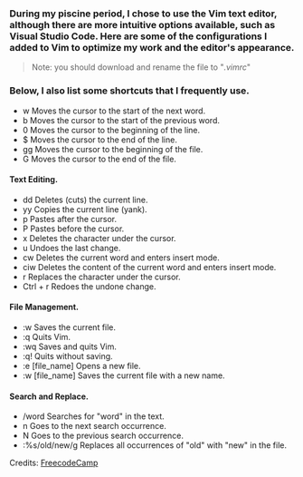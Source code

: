 <h3> During my piscine period, I chose to use the Vim text editor, although there are more intuitive options available, such as Visual Studio Code. Here are some of the configurations I added to Vim to optimize my work and the editor's appearance.</h3>

> Note: you should download and rename the file to "*.vimrc*"


<h3> Below, I also list some shortcuts that I frequently use.</h3>

* w    Moves the cursor to the start of the next word.
* b    Moves the cursor to the start of the previous word.
* 0    Moves the cursor to the beginning of the line.
* $    Moves the cursor to the end of the line.
* gg   Moves the cursor to the beginning of the file.
* G    Moves the cursor to the end of the file.

<h4>Text Editing.</h4>

* dd   Deletes (cuts) the current line.
* yy   Copies the current line (yank).
* p    Pastes after the cursor.
* P    Pastes before the cursor.
* x    Deletes the character under the cursor.
* u    Undoes the last change.
* cw   Deletes the current word and enters insert mode.
* ciw  Deletes the content of the current word and enters insert mode.
* r    Replaces the character under the cursor.
* Ctrl + r  Redoes the undone change.

<h4>File Management.</h4>

* :w   Saves the current file.
* :q   Quits Vim.
* :wq  Saves and quits Vim.
* :q!  Quits without saving.
* :e [file_name]    Opens a new file.
* :w [file_name]    Saves the current file with a new name.

<h4>Search and Replace.</h4>

* /word  Searches for "word" in the text.
* n      Goes to the next search occurrence.
* N      Goes to the previous search occurrence.
* :%s/old/new/g    Replaces all occurrences of "old" with "new" in the file.

Credits: [FreecodeCamp](https://www.freecodecamp.org/portuguese/news/guia-de-configuracao-do-vimrc-como-personalizar-o-editor-de-codigo-vim/)
